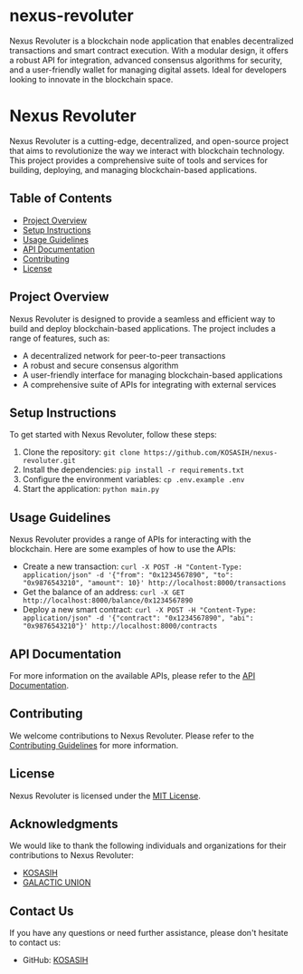 # nexus-revoluter
Nexus Revoluter is a blockchain node application that enables decentralized transactions and smart contract execution. With a modular design, it offers a robust API for integration, advanced consensus algorithms for security, and a user-friendly wallet for managing digital assets. Ideal for developers looking to innovate in the blockchain space.

# Nexus Revoluter

Nexus Revoluter is a cutting-edge, decentralized, and open-source project that aims to revolutionize the way we interact with blockchain technology. This project provides a comprehensive suite of tools and services for building, deploying, and managing blockchain-based applications.

## Table of Contents

- [Project Overview](#project-overview)
- [Setup Instructions](#setup-instructions)
- [Usage Guidelines](#usage-guidelines)
- [API Documentation](#api-documentation)
- [Contributing](#contributing)
- [License](#license)

## Project Overview

Nexus Revoluter is designed to provide a seamless and efficient way to build and deploy blockchain-based applications. The project includes a range of features, such as:

* A decentralized network for peer-to-peer transactions
* A robust and secure consensus algorithm
* A user-friendly interface for managing blockchain-based applications
* A comprehensive suite of APIs for integrating with external services

## Setup Instructions

To get started with Nexus Revoluter, follow these steps:

1. Clone the repository: `git clone https://github.com/KOSASIH/nexus-revoluter.git`
2. Install the dependencies: `pip install -r requirements.txt`
3. Configure the environment variables: `cp .env.example .env`
4. Start the application: `python main.py`

## Usage Guidelines

Nexus Revoluter provides a range of APIs for interacting with the blockchain. Here are some examples of how to use the APIs:

* Create a new transaction: `curl -X POST -H "Content-Type: application/json" -d '{"from": "0x1234567890", "to": "0x9876543210", "amount": 10}' http://localhost:8000/transactions`
* Get the balance of an address: `curl -X GET http://localhost:8000/balance/0x1234567890`
* Deploy a new smart contract: `curl -X POST -H "Content-Type: application/json" -d '{"contract": "0x1234567890", "abi": "0x9876543210"}' http://localhost:8000/contracts`

## API Documentation

For more information on the available APIs, please refer to the [API Documentation](API_Documentation.md).

## Contributing

We welcome contributions to Nexus Revoluter. Please refer to the [Contributing Guidelines](CONTRIBUTING.md) for more information.

## License

Nexus Revoluter is licensed under the [MIT License](LICENSE).

## Acknowledgments

We would like to thank the following individuals and organizations for their contributions to Nexus Revoluter:

* [KOSASIH](https://www.linkedin.com/in/kosasih-81b46b5a)
* [GALACTIC UNION](https://github.com/GALACTIC-UNION) 

## Contact Us

If you have any questions or need further assistance, please don't hesitate to contact us:

* GitHub: [KOSASIH](https://github.com/KOSASIH)
